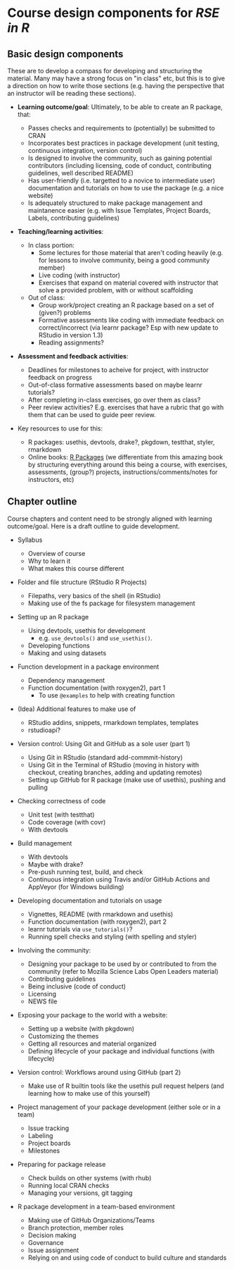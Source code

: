 # Course design components for *RSE in R*

## Basic design components

These are to develop a compass for developing and structuring the material.
Many may have a strong focus on "in class" etc, 
but this is to give a direction on how to write those sections
(e.g. having the perspective that an instructor will be reading these sections).

- **Learning outcome/goal**: Ultimately, to be able to create an R package, that:
    - Passes checks and requirements to (potentially) be submitted to CRAN
    - Incorporates best practices in package development 
    (unit testing, continuous integration, version control)
    - Is designed to involve the community, such as gaining potential contributors
    (including licensing, code of conduct, contributing guidelines, 
    well described README)
    - Has user-friendly (i.e. targetted to a novice to intermediate user)
    documentation and tutorials on how to use the package (e.g. a nice website)
    - Is adequately structured to make package management and maintanence easier
    (e.g. with Issue Templates, Project Boards, Labels, contributing guidelines)
    
- **Teaching/learning activities**:
    - In class portion: 
        - Some lectures for those material that aren't coding heavily
        (e.g. for lessons to involve community, being a good community member)
        - Live coding (with instructor)
        - Exercises that expand on material covered with instructor that 
        solve a provided problem, with or without scaffolding
    - Out of class: 
        - Group work/project creating an R package based on a set of (given?) problems
        - Formative assessments like coding with immediate feedback on correct/incorrect
        (via learnr package? Esp with new update to RStudio in version 1.3)
        - Reading assignments?

- **Assessment and feedback activities**:
    - Deadlines for milestones to acheive for project, with instructor feedback on progress
    - Out-of-class formative assessments based on maybe learnr tutorials?
    - After completing in-class exercises, go over them as class?
    - Peer review activities? E.g. exercises that have a rubric that go with them that can be used to guide peer review.

- Key resources to use for this:
  - R packages: usethis, devtools, drake?, pkgdown, testthat, styler, rmarkdown
  - Online books: [R Packages](https://r-pkgs.org/) 
  (we differentiate from this amazing book by structuring everything around 
  this being a course, with exercises, assessments, (group?) projects, 
  instructions/comments/notes for instructors, etc)

## Chapter outline

Course chapters and content need to be strongly aligned with learning outcome/goal.
Here is a draft outline to guide development.

- Syllabus
    - Overview of course
    - Why to learn it
    - What makes this course different

- Folder and file structure (RStudio R Projects)
    - Filepaths, very basics of the shell (in RStudio)
    - Making use of the fs package for filesystem management
    
- Setting up an R package
    - Using devtools, usethis for development
        - e.g. `use_devtools()` and `use_usethis()`.
    - Developing functions
    - Making and using datasets

- Function development in a package environment
    - Dependency management
    - Function documentation (with roxygen2), part 1
        - To use `@examples` to help with creating function

- (Idea) Additional features to make use of
    - RStudio addins, snippets, rmarkdown templates, templates
    - rstudioapi?

- Version control: Using Git and GitHub as a sole user (part 1)
    - Using Git in RStudio (standard add-commmit-history)
    - Using Git in the Terminal of RStudio (moving in history with checkout,
    creating branches, adding and updating remotes)
    - Setting up GitHub for R package (make use of usethis), pushing and pulling

- Checking correctness of code
    - Unit test (with testthat)
    - Code coverage (with covr)
    - With devtools

- Build management
    - With devtools
    - Maybe with drake?
    - Pre-push running test, build, and check
    - Continuous integration using Travis and/or GitHub Actions and AppVeyor 
    (for Windows building)

- Developing documentation and tutorials on usage
    - Vignettes, README (with rmarkdown and usethis)
    - Function documentation (with roxygen2), part 2
    - learnr tutorials via `use_tutorials()`?
    - Running spell checks and styling (with spelling and styler)

- Involving the community:
    - Designing your package to be used by or contributed to from the community
    (refer to Mozilla Science Labs Open Leaders material)
    - Contributing guidelines 
    - Being inclusive (code of conduct)
    - Licensing
    - NEWS file

- Exposing your package to the world with a website:
    - Setting up a website (with pkgdown)
    - Customizing the themes
    - Getting all resources and material organized
    - Defining lifecycle of your package and individual functions (with lifecycle)

- Version control: Workflows around using GitHub (part 2)
    - Make use of R builtin tools like the usethis pull request helpers 
    (and learning how to make use of this yourself)

- Project management of your package development (either sole or in a team)
    - Issue tracking
    - Labeling
    - Project boards
    - Milestones

- Preparing for package release
    - Check builds on other systems (with rhub)
    - Running local CRAN checks
    - Managing your versions, git tagging

- R package development in a team-based environment
    - Making use of GitHub Organizations/Teams
    - Branch protection, member roles
    - Decision making
    - Governance
    - Issue assignment
    - Relying on and using code of conduct to build culture and standards
